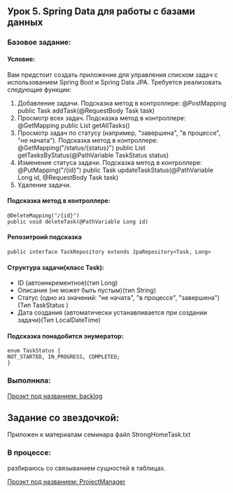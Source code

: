 ## Урок 5. Spring Data для работы с базами данных

### Базовое задание:

#### Условие:

Вам предстоит создать приложение для управления списком задач с использованием Spring Boot и Spring Data JPA. Требуется реализовать следующие функции:

1. Добавление задачи. Подсказка метод в контроллере: @PostMapping public Task addTask(@RequestBody Task task)
2. Просмотр всех задач. Подсказка метод в контроллере: @GetMapping public List<Task> getAllTasks()
3. Просмотр задач по статусу (например, "завершена", "в процессе", "не начата"). Подсказка метод в контроллере: @GetMapping("/status/{status}") public List<Task> getTasksByStatus(@PathVariable TaskStatus status)
4. Изменение статуса задачи. Подсказка метод в контроллере: @PutMapping("/{id}") public Task updateTaskStatus(@PathVariable Long id, @RequestBody Task task)
5. Удаление задачи.

#### Подсказка метод в контроллере:

    @DeleteMapping("/{id}")
    public void deleteTask(@PathVariable Long id)

#### Репозитроий подсказка

    public interface TaskRepository extends JpaRepository<Task, Long>

#### Структура задачи(класс Task):

- ID (автоинкрементное)(тип Long)
- Описание (не может быть пустым)(тип String)
- Статус (одно из значений: "не начата", "в процессе", "завершена")(Тип TaskStatus )
- Дата создания (автоматически устанавливается при создании задачи)(Тип LocalDateTime)

#### Подсказка понадобится энумератор:

    enum TaskStatus {
    NOT_STARTED, IN_PROGRESS, COMPLETED;
    }

### Выполнила:

[Проэкт под названием: backlog](https://github.com/Bev0802/SpringHomeWork/tree/main/hw_5/backlog)

## Задание со звездочкой:

Приложен к материалам семинара файл StrongHomeTask.txt

### В процессе:

разбираюсь со связыванием сущностей в таблицах.

[Проэкт под названием: ProjectManager](https://github.com/Bev0802/SpringHomeWork/tree/main/hw_5/ProjectManager)
